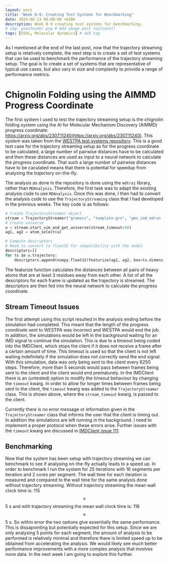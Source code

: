 ```yaml
---
layout: post
title: "Week 8-9: Creating Test Systems for Benchmarking"
date: 2025-08-13 00:00:00 +0100
description: Week 8-9 creating test systems for benchmarking.
# img: gsocheader.png # Add image post (optional)
tags: [GSOC, Molecular dynamics] # add tag
---
```


As I mentioned at the end of the last post, now that the trajectory streaming setup is relatively complete, the next step is to create a set of test systems that can be used to benchmark the performance of the trajectory streaming setup. The goal is to create a set of systems that are representative of typical use cases, but also vary in size and complexity to provide a range of performance metrics.

# Chignolin Folding using the AIMMD Progress Coordinate
The first system I used to test the trajectory streaming setup is the chignolin folding system using the AI for Molecular Mechanism Discovery (AIMMD) progress coordinate: https://arxiv.org/abs/2307.11240(https://arxiv.org/abs/2307.11240). This system was taken from the [WESTPA test systems repository](https://github.com/westpa/westpa-test-systems). This is a good test case for the trajectory streaming setup as for the progress coordinate to be calculated, a large number of pairwise distances have to be calculated and then these distances are used as input to a neural network to calculate the progress coordinate. That such a large number of pairwise distances have to be caculated means that there is potential for speedup from analysing the trajectory on-the-fly. 

The analysis as done in the repository is done using the `mdtraj` library, rather than `MDAnalysis`. Therefore, the first task was to adapt the existing analysis code to use `MDAnalysis`. Once this was done, I then had to convert the analysis code to use the `TrajectoryStreaming` class that I had developed in the previous weeks. The key code is as follows:

```python
# Create TrajectoryStreamer object
stream = TrajectoryStreamer("gromacs", "template.gro", "gmx_imd mdrun -s seg.tpr -o seg.trr -c seg.gro -e seg.edr -cpo seg.cpt -g seg.log -nt 2 -imdwait -imdport 0")
# Create universe
u = stream.start_sim_and_get_universe(stream_timeout=50)
ag1, ag2 = atom_select(u)

# Compute descriptors
# Need to convert to float32 for compatibility with the model
descriptors=[]
for ts in u.trajectory:
    descriptors.append(numpy.float32(featurize(ag1, ag2, box=ts.dimensions, dmin_file='dmin.npy', dmax_file='dmax.npy')))
```
The featurize function calculates the distances between all pairs of heavy atoms that are at least 3 residues away from each other. A list of all the descriptors for each frame is updated as the trajectory is streamed. The descriptors are then fed into the neural network to calculate the progress coordinate.

## Stream Timeout Issues
The first attempt using this script resulted in the analysis ending before the simulation had completed. This meant that the length of the progress coordinate sent to WESTPA was incorrect and WESTPA would end the job. In addition, the simulations would be left in the background waiting for an IMD signal to continue the simulation. This is due to a timeout being coded into the IMDClient, which stops the client if it does not receive a frame after a certain amount of time. This timeout is used so that the client is not left waiting indefinitely if the simulation does not correctly send the end signal. With this simulation, data was only being sent to the client every 6250 steps. Therefore, more than 5 seconds would pass between frames being sent to the client and the client would end prematurely. In the IMDClient there is an (untested) option to modify the timeout behaviour by changing the `timeout` kwarg. In order to allow for longer times between frames being sent to the client, the `timeout` kwarg was added to the `TrajectoryStreamer` class. This is shown above, where the `stream_timeout` kwarg, is passed to the client.

Currently there is no error message or information given in the `TrajectoryStreamer` class that informs the user that the client is timing out. In addition the simulations are left running in the background. I need to implement a proper protocol when these errors arise. Further issues with the `timeout` kwarg are discussed in [IMDClient issue 111](https://github.com/Becksteinlab/imdclient/issues/111).

## Benchmarking
Now that the system has been setup with trajectory streaming we can benchmark to see if analysing on-the-fly actually leads to a speed up. In order to benchmark I run the system for 25 iterations with 16 segments per iteration and 2 cores per segment. The wall time for each iteration is measured and compared to the wall time for the same analysis done without trajectory streaming. Without trajectory streaming the mean wall clock time is: 115 $$\pm$$ 5 s and with trajectory streaming the mean wall clock time is: 118 $$\pm$$ 5 s. So within error the two options give essentially the same performance. This is dissapointing but potentially expected for this setup. Since we are only analysing 5 points for each segment, the amount of analysis to be performed is relatively minimal and therefore there is limited speed up to be obtained from accelerating the analysis. We would likely see much better performance improvements with a more complex analysis that involves more data. In the next week I am going to explore this further.